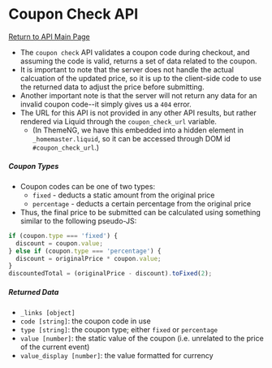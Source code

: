 # Coupon Check API

[Return to API Main Page](../README.md)

- The `coupon check` API validates a coupon code during checkout, and assuming the code is valid, returns a set of data related to the coupon.
- It is important to note that the server does not handle the actual calcuation of the updated price, so it is up to the client-side code to use the returned data to adjust the price before submitting.
- Another important note is that the server will not return any data for an invalid coupon code--it simply gives us a `404` error.
- The URL for this API is not provided in any other API results, but rather rendered via Liquid through the `coupon_check_url` variable.
  - (In ThemeNG, we have this embedded into a hidden element in `_homemaster.liquid`, so it can be accessed through DOM id `#coupon_check_url`.)

##### Coupon Types

- Coupon codes can be one of two types:
  - `fixed` - deducts a static amount from the original price
  - `percentage` - deducts a certain percentage from the original price
- Thus, the final price to be submitted can be calculated using something similar to the following pseudo-JS:

```javascript
if (coupon.type === 'fixed') {
  discount = coupon.value;
} else if (coupon.type === 'percentage') {
  discount = originalPrice * coupon.value;
}
discountedTotal = (originalPrice - discount).toFixed(2);
```

##### Returned Data

  - `_links [object]`
  - `code [string]`: the coupon code in use
  - `type [string]`: the coupon type; either `fixed` or `percentage`
  - `value [number]`: the static value of the coupon (i.e. unrelated to the price of the current event)
  - `value_display [number]`: the value formatted for currency
